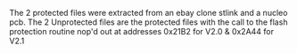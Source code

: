 The 2 protected files were extracted from an ebay clone stlink and a nucleo pcb.
The 2 Unprotected files are the protected files with the call to the flash protection 
routine nop'd out at addresses 0x21B2 for V2.0 & 0x2A44 for V2.1

